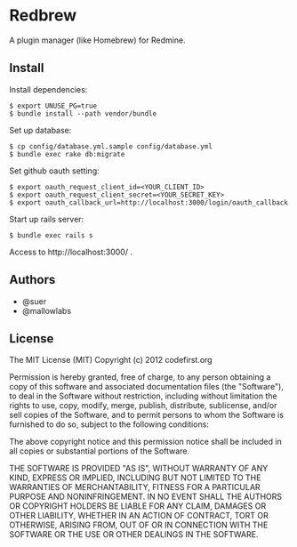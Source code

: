 Redbrew
====================================
A plugin manager (like Homebrew) for Redmine.

Install
----------------
Install dependencies:

    $ export UNUSE_PG=true
    $ bundle install --path vendor/bundle

Set up database:

    $ cp config/database.yml.sample config/database.yml
    $ bundle exec rake db:migrate

Set github oauth setting:

    $ export oauth_request_client_id=<YOUR_CLIENT_ID>
    $ export oauth_request_client_secret=<YOUR_SECRET_KEY>
    $ export oauth_callback_url=http://localhost:3000/login/oauth_callback

Start up rails server:

    $ bundle exec rails s

Access to http://localhost:3000/ .

Authors
----------------
 * @suer
 * @mallowlabs

License
------------------------------
The MIT License (MIT)
Copyright (c) 2012 codefirst.org

Permission is hereby granted, free of charge, to any person obtaining a copy of this software and associated documentation files (the "Software"), to deal in the Software without restriction, including without limitation the rights to use, copy, modify, merge, publish, distribute, sublicense, and/or sell copies of the Software, and to permit persons to whom the Software is furnished to do so, subject to the following conditions:

The above copyright notice and this permission notice shall be included in all copies or substantial portions of the Software.

THE SOFTWARE IS PROVIDED "AS IS", WITHOUT WARRANTY OF ANY KIND, EXPRESS OR IMPLIED, INCLUDING BUT NOT LIMITED TO THE WARRANTIES OF MERCHANTABILITY, FITNESS FOR A PARTICULAR PURPOSE AND NONINFRINGEMENT. IN NO EVENT SHALL THE AUTHORS OR COPYRIGHT HOLDERS BE LIABLE FOR ANY CLAIM, DAMAGES OR OTHER LIABILITY, WHETHER IN AN ACTION OF CONTRACT, TORT OR OTHERWISE, ARISING FROM, OUT OF OR IN CONNECTION WITH THE SOFTWARE OR THE USE OR OTHER DEALINGS IN THE SOFTWARE.

